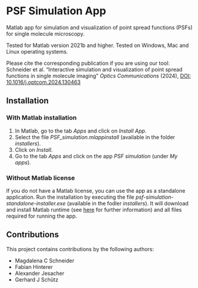 # PSF Simulation App

Matlab app for simulation and visualization of point spread functions (PSFs) for single molecule microscopy.

Tested for Matlab version 2021b and higher. Tested on Windows, Mac and Linux operating systems.
  
Please cite the corresponding publication if you are using our tool:  
Schneider et al. “Interactive simulation and visualization of point spread functions in single molecule imaging" *Optics Communications* (2024), [DOI: 10.1016/j.optcom.2024.130463](https://doi.org/10.1016/j.optcom.2024.130463)


## Installation
### With Matlab installation
1. In Matlab, go to the tab *Apps* and click on *Install App*.
2. Select the file *PSF_simulation.mlappinstall* (available in the folder *installers*).
3. Click on *Install*.
4. Go to the tab *Apps* and click on the app *PSF simulation* (under *My apps*).

### Without Matlab license
If you do not have a Matlab license, you can use the app as a standalone application.
Run the installation by executing the file *psf-simulation-standalone-installer.exe* (available in the fodler *installers*).
It will download and install Matlab runtime (see [here](https://www.mathworks.com/products/compiler/matlab-runtime.html) for further information) and all files required for running the app.

## Contributions
This project contains contributions by the following authors:
* Magdalena C Schneider
* Fabian Hinterer
* Alexander Jesacher
* Gerhard J Schütz
